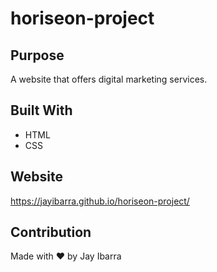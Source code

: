# horiseon-project

## Purpose
A website that offers digital marketing services.

## Built With
* HTML
* CSS

## Website
https://jayibarra.github.io/horiseon-project/

## Contribution
Made with ❤️ by Jay Ibarra

